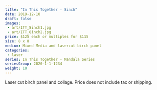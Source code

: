```yaml
---
title: "In This Together - 8inch"
date: 2019-12-10
draft: false
images:
 - art/ITT_8inch1.jpg
 - art/ITT_8inch2.jpg
price: $125 each or multiples for $115
size: 8 x 8
medium: Mixed Media and lasercut birch panel
categories:
 - laser
series: In This Together - Mandala Series
seriesGroup: 2020-1-1-1234
weight: 10
---
```


Laser cut birch panel and collage. Price does not include tax or shipping.
